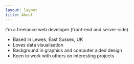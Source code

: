```yaml
---
layout: layout
title: About
---
```

<div class="jumbotron">
<p class="lead">I'm a freelance web developer (front-end and server-side).</p>
<ul>
	<li>Based in Lewes, East Sussex, UK</li>
	<li>Loves data visualisation</li>
	<li>Background in graphics and computer aided design</li>
	<li>Keen to work with others on interesting projects</li>
</ul>
</div>

